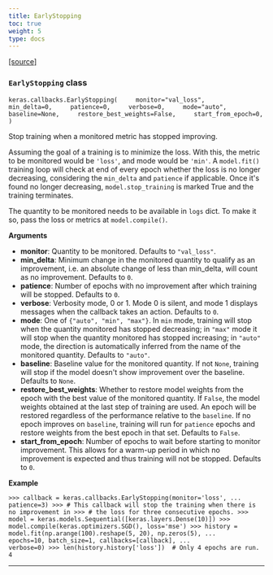 ```yaml
---
title: EarlyStopping
toc: true
weight: 5
type: docs
---
```


[\[source\]](https://github.com/keras-team/keras/tree/v3.6.0/keras/src/callbacks/early_stopping.py#L10)

### `EarlyStopping` class

`keras.callbacks.EarlyStopping(     monitor="val_loss",     min_delta=0,     patience=0,     verbose=0,     mode="auto",     baseline=None,     restore_best_weights=False,     start_from_epoch=0, )`

Stop training when a monitored metric has stopped improving.

Assuming the goal of a training is to minimize the loss. With this, the metric to be monitored would be `'loss'`, and mode would be `'min'`. A `model.fit()` training loop will check at end of every epoch whether the loss is no longer decreasing, considering the `min_delta` and `patience` if applicable. Once it's found no longer decreasing, `model.stop_training` is marked True and the training terminates.

The quantity to be monitored needs to be available in `logs` dict. To make it so, pass the loss or metrics at `model.compile()`.

**Arguments**

- **monitor**: Quantity to be monitored. Defaults to `"val_loss"`.
- **min_delta**: Minimum change in the monitored quantity to qualify as an improvement, i.e. an absolute change of less than min_delta, will count as no improvement. Defaults to `0`.
- **patience**: Number of epochs with no improvement after which training will be stopped. Defaults to `0`.
- **verbose**: Verbosity mode, 0 or 1. Mode 0 is silent, and mode 1 displays messages when the callback takes an action. Defaults to `0`.
- **mode**: One of `{"auto", "min", "max"}`. In `min` mode, training will stop when the quantity monitored has stopped decreasing; in `"max"` mode it will stop when the quantity monitored has stopped increasing; in `"auto"` mode, the direction is automatically inferred from the name of the monitored quantity. Defaults to `"auto"`.
- **baseline**: Baseline value for the monitored quantity. If not `None`, training will stop if the model doesn't show improvement over the baseline. Defaults to `None`.
- **restore_best_weights**: Whether to restore model weights from the epoch with the best value of the monitored quantity. If `False`, the model weights obtained at the last step of training are used. An epoch will be restored regardless of the performance relative to the `baseline`. If no epoch improves on `baseline`, training will run for `patience` epochs and restore weights from the best epoch in that set. Defaults to `False`.
- **start_from_epoch**: Number of epochs to wait before starting to monitor improvement. This allows for a warm-up period in which no improvement is expected and thus training will not be stopped. Defaults to `0`.

**Example**

`>>> callback = keras.callbacks.EarlyStopping(monitor='loss', ...                                               patience=3) >>> # This callback will stop the training when there is no improvement in >>> # the loss for three consecutive epochs. >>> model = keras.models.Sequential([keras.layers.Dense(10)]) >>> model.compile(keras.optimizers.SGD(), loss='mse') >>> history = model.fit(np.arange(100).reshape(5, 20), np.zeros(5), ...                     epochs=10, batch_size=1, callbacks=[callback], ...                     verbose=0) >>> len(history.history['loss'])  # Only 4 epochs are run. 4`

---
